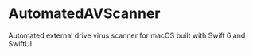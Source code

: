 # AutomatedAVScanner
Automated external drive virus scanner for macOS built with Swift 6 and SwiftUI
